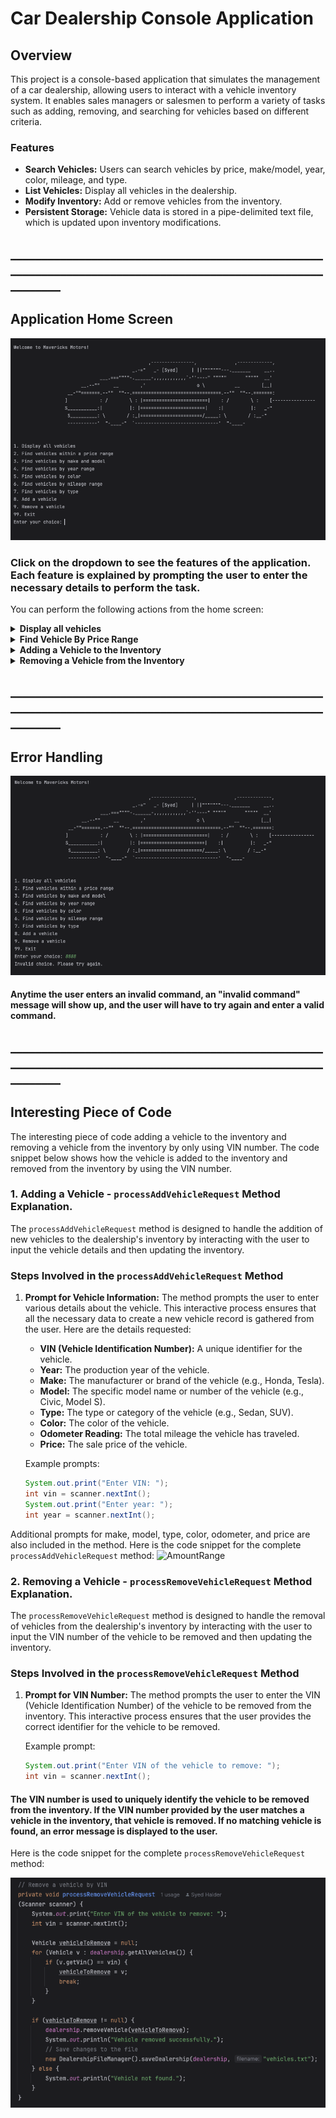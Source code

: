 # Car Dealership Console Application

## Overview
This project is a console-based application that simulates the management of a car dealership, allowing users to interact with a vehicle inventory system. It enables sales managers or salesmen to perform a variety of tasks such as adding, removing, and searching for vehicles based on different criteria.

### Features
- **Search Vehicles:** Users can search vehicles by price, make/model, year, color, mileage, and type.
- **List Vehicles:** Display all vehicles in the dealership.
- **Modify Inventory:** Add or remove vehicles from the inventory.
- **Persistent Storage:** Vehicle data is stored in a pipe-delimited text file, which is updated upon inventory modifications.

## ____________________________________________________________________________________________________________

## Application Home Screen
<img alt="HomeScreen" src="Images/HomeScreen.png">

### Click on the dropdown to see the features of the application. Each feature is explained by prompting the user to enter the necessary details to perform the task. 
You can perform the following actions from the home screen:

<details>

**<summary> Display all vehicles </summary>**

<img  alt="Display all vehicles" src="Images/VehicleList_DisplayScreen.png">


#### User can view all vehicles in the inventory. The vehicle list includes the vehicle's make, model, year, color, mileage, type, and price. In the above image, the user is viewing all vehicles in the inventory.
</details>

<details> 

**<summary> Find Vehicle By Price Range </summary>**

<img alt="Vehicle By Price Range" src="Images/VehicleByPriceRange.png">

#### The user can find vehicle by various types of filters such as price range, make, model, year, color, mileage, and type. User could also add multiple filters. In the above image, the user is searching for vehicles with a price range of 1000 to 3000.

</details>

<details>

**<summary> Adding a Vehicle to the Inventory  </summary>**

<img alt="Adding Vehicle" src="Images/AddingVehicle.png">

#### User can add a vehicle to the inventory. The user is prompted to enter the details of the vehicle they are adding. In the above image, the user is adding a vehicle with the make "Tesla", model "X", year "2024", color "Black", mileage "0", type "SUV", and price "$100000". 
User added zero odometer reading for the new vehicle. The vehicle is successfully added to the inventory.


</details>

<details>

**<summary> Removing a Vehicle from the Inventory </summary>**

<img alt="Removing Vehicle" src="Images/RemoveVehicle.png">

#### User can remove a vehicle from the inventory. The user is prompted to enter the details of the vehicle they are removing. In the above image, the user is removing a vehicle with the Vin number "10001" which is a Tesla X 2024. The vehicle is successfully removed from the inventory.

</details>

## ____________________________________________________________________________________________________________


## Error Handling


<img alt="Error Handling" src="Images/ErrorHandling.png">

#### Anytime the user enters an invalid command, an "invalid command" message will show up, and the user will have to try again and enter a valid command.

## ____________________________________________________________________________________________________________
## Interesting Piece of Code

The interesting piece of code adding a vehicle to the inventory and removing a vehicle from the inventory by only using VIN number. The code snippet below shows how the vehicle is added to the inventory and removed from the inventory by using the VIN number.
### 1. Adding a Vehicle - `processAddVehicleRequest` Method Explanation.
 The `processAddVehicleRequest` method is designed to handle the addition of new vehicles to the dealership's inventory by interacting with the user to input the vehicle details and then updating the inventory.
### Steps Involved in the `processAddVehicleRequest` Method

1. **Prompt for Vehicle Information:**
   The method prompts the user to enter various details about the vehicle. This interactive process ensures that all the necessary data to create a new vehicle record is gathered from the user. Here are the details requested:

    - **VIN (Vehicle Identification Number):** A unique identifier for the vehicle.
    - **Year:** The production year of the vehicle.
    - **Make:** The manufacturer or brand of the vehicle (e.g., Honda, Tesla).
    - **Model:** The specific model name or number of the vehicle (e.g., Civic, Model S).
    - **Type:** The type or category of the vehicle (e.g., Sedan, SUV).
    - **Color:** The color of the vehicle.
    - **Odometer Reading:** The total mileage the vehicle has traveled.
    - **Price:** The sale price of the vehicle.

   Example prompts:

   ```java
   System.out.print("Enter VIN: ");
   int vin = scanner.nextInt();
   System.out.print("Enter year: ");
   int year = scanner.nextInt();

    ``` 
Additional prompts for make, model, type, color, odometer, and price are also included in the method. Here is the code snippet for the complete `processAddVehicleRequest` method:
<img alt="AmountRange" src="Images/AddingVehicleCode.png">

### 2. Removing a Vehicle - `processRemoveVehicleRequest` Method Explanation.
The `processRemoveVehicleRequest` method is designed to handle the removal of vehicles from the dealership's inventory by interacting with the user to input the VIN number of the vehicle to be removed and then updating the inventory.
### Steps Involved in the `processRemoveVehicleRequest` Method

1. **Prompt for VIN Number:**
   The method prompts the user to enter the VIN (Vehicle Identification Number) of the vehicle to be removed from the inventory. This interactive process ensures that the user provides the correct identifier for the vehicle to be removed.

   Example prompt:

   ```java
   System.out.print("Enter VIN of the vehicle to remove: ");
   int vin = scanner.nextInt();
   ```

#### The VIN number is used to uniquely identify the vehicle to be removed from the inventory. If the VIN number provided by the user matches a vehicle in the inventory, that vehicle is removed. If no matching vehicle is found, an error message is displayed to the user.

Here is the code snippet for the complete `processRemoveVehicleRequest` method:



   <img alt="AmountRange" src="Images/VehicleRemoveError.png">



   




